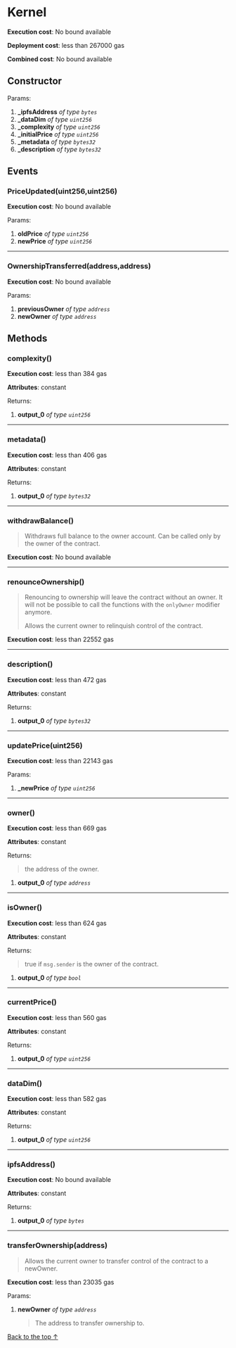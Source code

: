 # Kernel


**Execution cost**: No bound available

**Deployment cost**: less than 267000 gas

**Combined cost**: No bound available

## Constructor



Params:

1. **_ipfsAddress** *of type `bytes`*
2. **_dataDim** *of type `uint256`*
3. **_complexity** *of type `uint256`*
4. **_initialPrice** *of type `uint256`*
5. **_metadata** *of type `bytes32`*
6. **_description** *of type `bytes32`*

## Events
### PriceUpdated(uint256,uint256)


**Execution cost**: No bound available


Params:

1. **oldPrice** *of type `uint256`*
2. **newPrice** *of type `uint256`*

--- 
### OwnershipTransferred(address,address)


**Execution cost**: No bound available


Params:

1. **previousOwner** *of type `address`*
2. **newOwner** *of type `address`*


## Methods
### complexity()


**Execution cost**: less than 384 gas

**Attributes**: constant



Returns:


1. **output_0** *of type `uint256`*

--- 
### metadata()


**Execution cost**: less than 406 gas

**Attributes**: constant



Returns:


1. **output_0** *of type `bytes32`*

--- 
### withdrawBalance()
>
>Withdraws full balance to the owner account. Can be called only by the owner of the contract.


**Execution cost**: No bound available




--- 
### renounceOwnership()
>
>Renouncing to ownership will leave the contract without an owner. It will not be possible to call the functions with the `onlyOwner` modifier anymore.
>
> Allows the current owner to relinquish control of the contract.


**Execution cost**: less than 22552 gas




--- 
### description()


**Execution cost**: less than 472 gas

**Attributes**: constant



Returns:


1. **output_0** *of type `bytes32`*

--- 
### updatePrice(uint256)


**Execution cost**: less than 22143 gas


Params:

1. **_newPrice** *of type `uint256`*


--- 
### owner()


**Execution cost**: less than 669 gas

**Attributes**: constant



Returns:

> the address of the owner.

1. **output_0** *of type `address`*

--- 
### isOwner()


**Execution cost**: less than 624 gas

**Attributes**: constant



Returns:

> true if `msg.sender` is the owner of the contract.

1. **output_0** *of type `bool`*

--- 
### currentPrice()


**Execution cost**: less than 560 gas

**Attributes**: constant



Returns:


1. **output_0** *of type `uint256`*

--- 
### dataDim()


**Execution cost**: less than 582 gas

**Attributes**: constant



Returns:


1. **output_0** *of type `uint256`*

--- 
### ipfsAddress()


**Execution cost**: No bound available

**Attributes**: constant



Returns:


1. **output_0** *of type `bytes`*

--- 
### transferOwnership(address)
>
> Allows the current owner to transfer control of the contract to a newOwner.


**Execution cost**: less than 23035 gas


Params:

1. **newOwner** *of type `address`*

    > The address to transfer ownership to.



[Back to the top ↑](#kernel)
